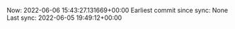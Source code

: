 Now: 2022-06-06 15:43:27.131669+00:00 Earliest commit since sync: None Last sync: 2022-06-05 19:49:12+00:00
